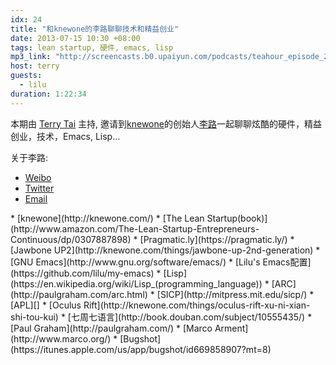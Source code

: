 ```yaml
---
idx: 24
title: "和knewone的李路聊聊技术和精益创业"
date: 2013-07-15 10:30 +08:00
tags: lean startup, 硬件, emacs, lisp
mp3_link: "http://screencasts.b0.upaiyun.com/podcasts/teahour_episode_24.m4a"
host: terry
guests:
  - lilu
duration: 1:22:34
---
```


本期由 [Terry Tai](http://terrytai.com) 主持, 邀请到[knewone](http://knewone.com/)的创始人[李路](http://weibo.com/coocooba)一起聊聊炫酷的硬件，精益创业，技术，Emacs, Lisp...

关于李路:

* [Weibo](http://weibo.com/coocooba)
* [Twitter](https://twitter.com/cookiepapa)
* [Email](lilu.life@gmail.com)


<section class="notes" markdown="1">
* [knewone](http://knewone.com/)
* [The Lean Startup(book)](http://www.amazon.com/The-Lean-Startup-Entrepreneurs-Continuous/dp/0307887898)
* [Pragmatic.ly](https://pragmatic.ly/)
* [Jawbone UP2](http://knewone.com/things/jawbone-up-2nd-generation)
* [GNU Emacs](http://www.gnu.org/software/emacs/)
* [Lilu's Emacs配置](https://github.com/lilu/my-emacs)
* [Lisp](https://en.wikipedia.org/wiki/Lisp_(programming_language))
* [ARC](http://paulgraham.com/arc.html)
* [SICP](http://mitpress.mit.edu/sicp/)
* [APL][]
* [Oculus Rift](http://knewone.com/things/oculus-rift-xu-ni-xian-shi-tou-kui)
* [七周七语言](http://book.douban.com/subject/10555435/) 
* [Paul Graham](http://paulgraham.com/)
* [Marco Arment](http://www.marco.org/)
* [Bugshot](https://itunes.apple.com/us/app/bugshot/id669858907?mt=8)
</section>

[APL]: http://en.wikipedia.org/wiki/APL_(programming_language)
